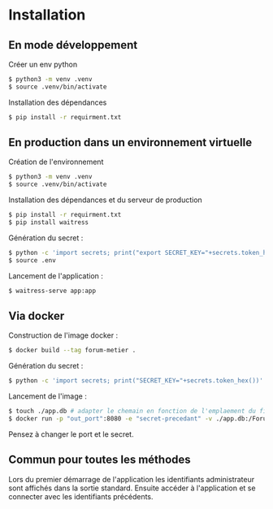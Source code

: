 # Installation

## En mode développement

Créer un env python
```sh
$ python3 -m venv .venv
$ source .venv/bin/activate
```

Installation des dépendances
```sh
$ pip install -r requirment.txt
```

## En production dans un environnement virtuelle

Création de l'environnement
```sh
$ python3 -m venv .venv
$ source .venv/bin/activate
```

Installation des dépendances et du serveur de production
```sh
$ pip install -r requirment.txt
$ pip install waitress
```

Génération du secret :
```sh
$ python -c 'import secrets; print("export SECRET_KEY="+secrets.token_hex())' > .env
$ source .env
```

Lancement de l'application :
```sh
$ waitress-serve app:app
```

## Via docker

Construction de l'image docker :
```sh
$ docker build --tag forum-metier .
```

Génération du secret :
```sh
$ python -c 'import secrets; print("SECRET_KEY="+secrets.token_hex())'
```

Lancement de l'image :
```sh
$ touch ./app.db # adapter le chemain en fonction de l'emplaement du fichier de base de données
$ docker run -p "out_port":8080 -e "secret-precedant" -v ./app.db:/ForumMetier/app/app.db forum-metier
```
Pensez à changer le port et le secret.

## Commun pour toutes les méthodes
Lors du premier démarrage de l'application les identifiants administrateur sont affichés dans la sortie standard. Ensuite accéder à l'application et se connecter avec les identifiants précédents.